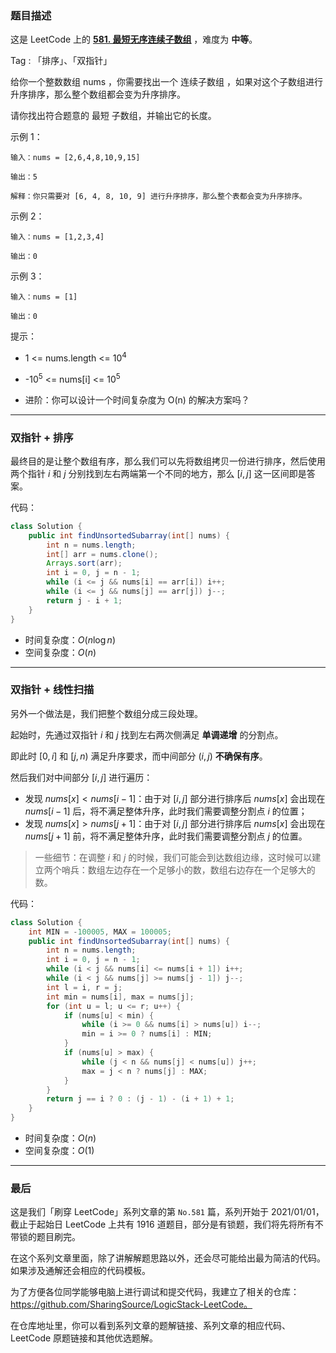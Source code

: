 ### 题目描述

这是 LeetCode 上的 **[581. 最短无序连续子数组](https://leetcode-cn.com/problems/shortest-unsorted-continuous-subarray/solution/gong-shui-san-xie-yi-ti-shuang-jie-shuan-e1le/)** ，难度为 **中等**。

Tag : 「排序」、「双指针」



给你一个整数数组 nums ，你需要找出一个 连续子数组 ，如果对这个子数组进行升序排序，那么整个数组都会变为升序排序。

请你找出符合题意的 最短 子数组，并输出它的长度。

示例 1：
```
输入：nums = [2,6,4,8,10,9,15]

输出：5

解释：你只需要对 [6, 4, 8, 10, 9] 进行升序排序，那么整个表都会变为升序排序。
```
示例 2：
```
输入：nums = [1,2,3,4]

输出：0 
```
示例 3：
```
输入：nums = [1]

输出：0
```

提示：
* 1 <= nums.length <= $10^4$
* -$10^5$ <= nums[i] <= $10^5$

* 进阶：你可以设计一个时间复杂度为 O(n) 的解决方案吗？

---

### 双指针 + 排序 

最终目的是让整个数组有序，那么我们可以先将数组拷贝一份进行排序，然后使用两个指针 $i$ 和 $j$ 分别找到左右两端第一个不同的地方，那么 $[i, j]$ 这一区间即是答案。

代码：
```Java
class Solution {
    public int findUnsortedSubarray(int[] nums) {
        int n = nums.length;
        int[] arr = nums.clone();
        Arrays.sort(arr);
        int i = 0, j = n - 1;
        while (i <= j && nums[i] == arr[i]) i++;
        while (i <= j && nums[j] == arr[j]) j--;
        return j - i + 1;
    }
}
```
* 时间复杂度：$O(n\log{n})$
* 空间复杂度：$O(n)$

---

### 双指针 + 线性扫描

另外一个做法是，我们把整个数组分成三段处理。

起始时，先通过双指针 $i$ 和 $j$ 找到左右两次侧满足 **单调递增** 的分割点。

即此时 $[0, i]$ 和 $[j, n)$ 满足升序要求，而中间部分 $(i, j)$ **不确保有序**。

然后我们对中间部分 $[i, j]$ 进行遍历：

* 发现 $nums[x] < nums[i - 1]$：由于对 $[i, j]$ 部分进行排序后 $nums[x]$ 会出现在 $nums[i - 1]$ 后，将不满足整体升序，此时我们需要调整分割点 $i$ 的位置；
* 发现 $nums[x] > nums[j + 1]$：由于对 $[i, j]$ 部分进行排序后 $nums[x]$ 会出现在 $nums[j + 1]$ 前，将不满足整体升序，此时我们需要调整分割点 $j$ 的位置。

> 一些细节：在调整 $i$ 和 $j$ 的时候，我们可能会到达数组边缘，这时候可以建立两个哨兵：数组左边存在一个足够小的数，数组右边存在一个足够大的数。

代码：
```Java
class Solution {
    int MIN = -100005, MAX = 100005;
    public int findUnsortedSubarray(int[] nums) {
        int n = nums.length;
        int i = 0, j = n - 1;
        while (i < j && nums[i] <= nums[i + 1]) i++;
        while (i < j && nums[j] >= nums[j - 1]) j--;
        int l = i, r = j;
        int min = nums[i], max = nums[j];
        for (int u = l; u <= r; u++) {
            if (nums[u] < min) {
                while (i >= 0 && nums[i] > nums[u]) i--;
                min = i >= 0 ? nums[i] : MIN;
            }
            if (nums[u] > max) {
                while (j < n && nums[j] < nums[u]) j++;
                max = j < n ? nums[j] : MAX;
            }
        }
        return j == i ? 0 : (j - 1) - (i + 1) + 1;
    }
}
```
* 时间复杂度：$O(n)$
* 空间复杂度：$O(1)$


---

### 最后

这是我们「刷穿 LeetCode」系列文章的第 `No.581` 篇，系列开始于 2021/01/01，截止于起始日 LeetCode 上共有 1916 道题目，部分是有锁题，我们将先将所有不带锁的题目刷完。

在这个系列文章里面，除了讲解解题思路以外，还会尽可能给出最为简洁的代码。如果涉及通解还会相应的代码模板。

为了方便各位同学能够电脑上进行调试和提交代码，我建立了相关的仓库：https://github.com/SharingSource/LogicStack-LeetCode。

在仓库地址里，你可以看到系列文章的题解链接、系列文章的相应代码、LeetCode 原题链接和其他优选题解。


